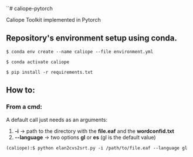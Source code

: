 ``# caliope-pytorch

Caliope Toolkit implemented in Pytorch

## Repository's environment setup using conda.
`$ conda env create --name caliope --file environment.yml`

`$ conda activate caliope`

`$ pip install -r requirements.txt`

## How to:

### From a cmd:

A default call just needs as an arguments:
 1. **-i** -> path to the directory with the **file.eaf** and the **wordconfid.txt**  
 2. **--language** -> two options **gl** or **es** (gl is the default value)

`(caliope):$ python elan2cvs2srt.py -i /path/to/file.eaf --language gl`